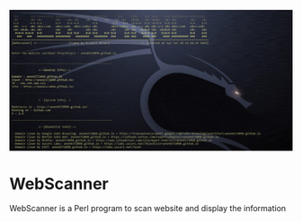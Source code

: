 ![WebScanner](https://github.com/Anon6372098/WebScanner/blob/master/img.png)
# WebScanner
WebScanner is a Perl program to scan website and display the information
